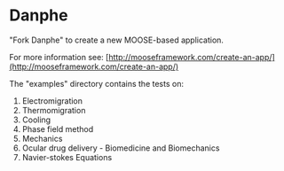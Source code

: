 Danphe
=====

"Fork Danphe" to create a new MOOSE-based application.

For more information see: [http://mooseframework.com/create-an-app/](http://mooseframework.com/create-an-app/)

The "examples" directory contains the tests on:
1. Electromigration
2. Thermomigration
3. Cooling
4. Phase field method
5. Mechanics
6. Ocular drug delivery - Biomedicine and Biomechanics
7. Navier-stokes Equations

